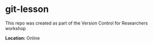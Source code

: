 # git-lesson

This repo was created as part of the Version Control for Researchers workshop

**Location:** Online

